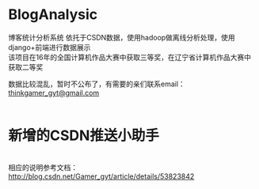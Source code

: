 # BlogAnalysic
博客统计分析系统 依托于CSDN数据，使用hadoop做离线分析处理，使用django+前端进行数据展示<br>
该项目在16年的全国计算机作品大赛中获取三等奖，在辽宁省计算机作品大赛中获取二等奖

数据比较混乱，暂时不公布了，有需要的亲们联系email：thinkgamer_gyt@gmail.com
<br><br>
# 新增的CSDN推送小助手
<br>相应的说明参考文档：<br/>
http://blog.csdn.net/Gamer_gyt/article/details/53823842
